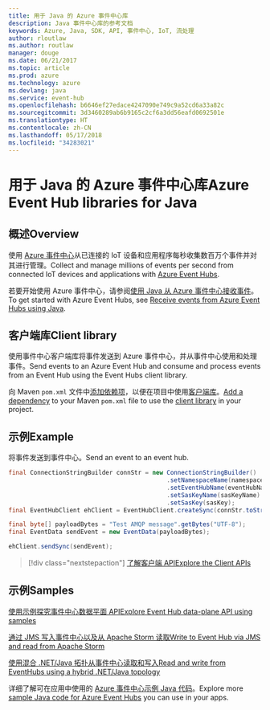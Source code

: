 ```yaml
---
title: 用于 Java 的 Azure 事件中心库
description: Java 事件中心库的参考文档
keywords: Azure, Java, SDK, API, 事件中心, IoT, 流处理
author: rloutlaw
ms.author: routlaw
manager: douge
ms.date: 06/21/2017
ms.topic: article
ms.prod: azure
ms.technology: azure
ms.devlang: java
ms.service: event-hub
ms.openlocfilehash: b6646ef27edace4247090e749c9a52cd6a33a82c
ms.sourcegitcommit: 3d3460289ab6b9165c2cf6a3dd56eafd0692501e
ms.translationtype: HT
ms.contentlocale: zh-CN
ms.lasthandoff: 05/17/2018
ms.locfileid: "34283021"
---
```

# <a name="azure-event-hub-libraries-for-java"></a><span data-ttu-id="81d96-104">用于 Java 的 Azure 事件中心库</span><span class="sxs-lookup"><span data-stu-id="81d96-104">Azure Event Hub libraries for Java</span></span>

## <a name="overview"></a><span data-ttu-id="81d96-105">概述</span><span class="sxs-lookup"><span data-stu-id="81d96-105">Overview</span></span>

<span data-ttu-id="81d96-106">使用 [Azure 事件中心](/azure/event-hubs/event-hubs-what-is-event-hubs)从已连接的 IoT 设备和应用程序每秒收集数百万个事件并对其进行管理。</span><span class="sxs-lookup"><span data-stu-id="81d96-106">Collect and manage millions of events per second from connected IoT devices and applications with [Azure Event Hubs](/azure/event-hubs/event-hubs-what-is-event-hubs).</span></span>

<span data-ttu-id="81d96-107">若要开始使用 Azure 事件中心，请参阅[使用 Java 从 Azure 事件中心接收事件](/azure/event-hubs/event-hubs-java-get-started-receive-eph)。</span><span class="sxs-lookup"><span data-stu-id="81d96-107">To get started with Azure Event Hubs, see [Receive events from Azure Event Hubs using Java](/azure/event-hubs/event-hubs-java-get-started-receive-eph).</span></span>


## <a name="client-library"></a><span data-ttu-id="81d96-108">客户端库</span><span class="sxs-lookup"><span data-stu-id="81d96-108">Client library</span></span>

<span data-ttu-id="81d96-109">使用事件中心客户端库将事件发送到 Azure 事件中心，并从事件中心使用和处理事件。</span><span class="sxs-lookup"><span data-stu-id="81d96-109">Send events to an Azure Event Hub and consume and process events from an Event Hub using the Event Hubs client library.</span></span>

<span data-ttu-id="81d96-110">向 Maven `pom.xml` 文件中[添加依赖项](https://maven.apache.org/guides/getting-started/index.html#How_do_I_use_external_dependencies)，以便在项目中使用[客户端库](https://mvnrepository.com/artifact/com.microsoft.azure/azure-eventhubs)。</span><span class="sxs-lookup"><span data-stu-id="81d96-110">[Add a dependency](https://maven.apache.org/guides/getting-started/index.html#How_do_I_use_external_dependencies) to your Maven `pom.xml` file to use the [client library](https://mvnrepository.com/artifact/com.microsoft.azure/azure-eventhubs) in your project.</span></span>
 

## <a name="example"></a><span data-ttu-id="81d96-111">示例</span><span class="sxs-lookup"><span data-stu-id="81d96-111">Example</span></span>

<span data-ttu-id="81d96-112">将事件发送到事件中心。</span><span class="sxs-lookup"><span data-stu-id="81d96-112">Send an event to an event hub.</span></span>

```java
final ConnectionStringBuilder connStr = new ConnectionStringBuilder()
                                            .setNamespaceName(namespaceName)
                                            .setEventHubName(eventHubName)
                                            .setSasKeyName(sasKeyName)
                                            .setSasKey(sasKey);
final EventHubClient ehClient = EventHubClient.createSync(connStr.toString());

final byte[] payloadBytes = "Test AMQP message".getBytes("UTF-8");
final EventData sendEvent = new EventData(payloadBytes);

ehClient.sendSync(sendEvent);
```


> [!div class="nextstepaction"]
> [<span data-ttu-id="81d96-113">了解客户端 API</span><span class="sxs-lookup"><span data-stu-id="81d96-113">Explore the Client APIs</span></span>](/java/api/overview/azure/eventhubs/client)



## <a name="samples"></a><span data-ttu-id="81d96-114">示例</span><span class="sxs-lookup"><span data-stu-id="81d96-114">Samples</span></span>

<span data-ttu-id="81d96-115">[使用示例探究事件中心数据平面 API][1]</span><span class="sxs-lookup"><span data-stu-id="81d96-115">[Explore Event Hub data-plane API using samples][1]</span></span>

<span data-ttu-id="81d96-116">[通过 JMS 写入事件中心以及从 Apache Storm 读取][2]</span><span class="sxs-lookup"><span data-stu-id="81d96-116">[Write to Event Hub via JMS and read from Apache Storm][2]</span></span>

<span data-ttu-id="81d96-117">[使用混合 .NET/Java 拓扑从事件中心读取和写入][3]</span><span class="sxs-lookup"><span data-stu-id="81d96-117">[Read and write from EventHubs using a hybrid .NET/Java topology][3]</span></span> 

[1]: https://github.com/Azure/azure-event-hubs/tree/master/samples/Java
[2]: https://github.com/Azure-Samples/event-hubs-java-storm-sender-jms-receiver
[3]: https://github.com/Azure-Samples/hdinsight-dotnet-java-storm-eventhub

<span data-ttu-id="81d96-118">详细了解可在应用中使用的 [Azure 事件中心示例 Java 代码](https://azure.microsoft.com/resources/samples/?platform=java&term=event)。</span><span class="sxs-lookup"><span data-stu-id="81d96-118">Explore more [sample Java code for Azure Event Hubs](https://azure.microsoft.com/resources/samples/?platform=java&term=event) you can use in your apps.</span></span>

